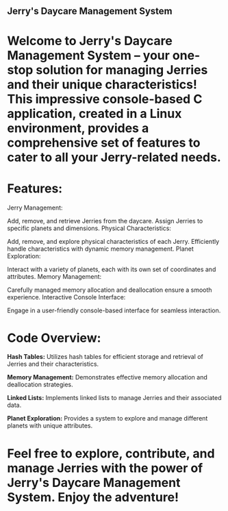 ## Jerry's Daycare Management System

# Welcome to Jerry's Daycare Management System – your one-stop solution for managing Jerries and their unique characteristics! This impressive console-based C application, created in a Linux environment, provides a comprehensive set of features to cater to all your Jerry-related needs.

# Features:

Jerry Management:

Add, remove, and retrieve Jerries from the daycare.
Assign Jerries to specific planets and dimensions.
Physical Characteristics:

Add, remove, and explore physical characteristics of each Jerry.
Efficiently handle characteristics with dynamic memory management.
Planet Exploration:

Interact with a variety of planets, each with its own set of coordinates and attributes.
Memory Management:

Carefully managed memory allocation and deallocation ensure a smooth experience.
Interactive Console Interface:

Engage in a user-friendly console-based interface for seamless interaction.

# Code Overview:

**Hash Tables:**
Utilizes hash tables for efficient storage and retrieval of Jerries and their characteristics.

**Memory Management:**
Demonstrates effective memory allocation and deallocation strategies.

**Linked Lists:**
Implements linked lists to manage Jerries and their associated data.

**Planet Exploration:**
Provides a system to explore and manage different planets with unique attributes.

# Feel free to explore, contribute, and manage Jerries with the power of Jerry's Daycare Management System. Enjoy the adventure!
